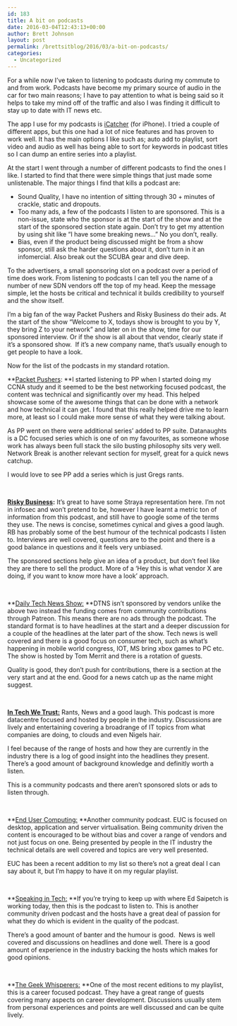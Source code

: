 ```yaml
---
id: 183
title: A bit on podcasts
date: 2016-03-04T12:43:13+00:00
author: Brett Johnson
layout: post
permalink: /brettsitblog/2016/03/a-bit-on-podcasts/
categories:
  - Uncategorized
---
```

For a while now I&#8217;ve taken to listening to podcasts during my commute to and from work. Podcasts have become my primary source of audio in the car for two main reasons; I have to pay attention to what is being said so it helps to take my mind off of the traffic and also I was finding it difficult to stay up to date with IT news etc.

The app I use for my podcasts is <a href="https://itunes.apple.com/au/app/icatcher!-podcast-player/id414419105?mt=8" target="_blank">iCatcher</a> (for iPhone). I tried a couple of different apps, but this one had a lot of nice features and has proven to work well. It has the main options I like such as; auto add to playlist, sort video and audio as well has being able to sort for keywords in podcast titles so I can dump an entire series into a playlist.

At the start I went through a number of different podcasts to find the ones I like. I started to find that there were simple things that just made some unlistenable. The major things I find that kills a podcast are:

  * Sound Quality, I have no intention of sitting through 30 + minutes of crackle, static and dropouts.
  * Too many ads, a few of the podcasts I listen to are sponsored. This is a non-issue, state who the sponsor is at the start of the show and at the start of the sponsored section state again. Don&#8217;t try to get my attention by using shit like &#8220;I have some breaking news&#8230;&#8221; No you don&#8217;t, really.
  * Bias, even if the product being discussed might be from a show sponsor, still ask the harder questions about it, don&#8217;t turn in it an infomercial. Also break out the SCUBA gear and dive deep.

To the advertisers, a small sponsoring slot on a podcast over a period of time does work. From listening to podcasts I can tell you the name of a number of new SDN vendors off the top of my head. Keep the message simple, let the hosts be critical and technical it builds credibility to yourself and the show itself.

I&#8217;m a big fan of the way Packet Pushers and Risky Business do their ads. At the start of the show &#8220;Welcome to X, todays show is brought to you by Y, they bring Z to your network&#8221; and later on in the show, time for our sponsored interview. Or if the show is all about that vendor, clearly state if it&#8217;s a sponsored show.  If it&#8217;s a new company name, that&#8217;s usually enough to get people to have a look.

Now for the list of the podcasts in my standard rotation.

**<a href="https://packetpushers.net/" target="_blank">Packet Pushers</a>: **I started listening to PP when I started doing my CCNA study and it seemed to be the best networking focused podcast, the content was technical and significantly over my head. This helped showcase some of the awesome things that can be done with a network and how technical it can get. I found that this really helped drive me to learn more, at least so I could make more sense of what they were talking about.

As PP went on there were additional series&#8217; added to PP suite. Datanaughts is a DC focused series which is one of on my favourites, as someone whose work has always been full stack the silo busting philosophy sits very well. Network Break is another relevant section for myself, great for a quick news catchup.

I would love to see PP add a series which is just Gregs rants.

&nbsp;

**<a href="http://risky.biz/" target="_blank">Risky Business</a>:** It&#8217;s great to have some Straya representation here. I&#8217;m not in infosec and won&#8217;t pretend to be, however I have learnt a metric ton of information from this podcast, and still have to google some of the terms they use. The news is concise, sometimes cynical and gives a good laugh. RB has probably some of the best humour of the technical podcasts I listen to. Interviews are well covered, questions are to the point and there is a good balance in questions and it feels very unbiased.

The sponsored sections help give an idea of a product, but don&#8217;t feel like they are there to sell the product. More of a &#8216;Hey this is what vendor X are doing, if you want to know more have a look&#8217; approach.

&nbsp;

**<a href="http://www.dailytechnewsshow.com/" target="_blank">Daily Tech News Show:</a> **DTNS isn&#8217;t sponsored by vendors unlike the above two instead the funding comes from community contributions through Patreon. This means there are no ads through the podcast. The standard format is to have headlines at the start and a deeper discussion for a couple of the headlines at the later part of the show. Tech news is well covered and there is a good focus on consumer tech, such as what&#8217;s happening in mobile world congress, IOT, MS bring xbox games to PC etc. The show is hosted by Tom Merrit and there is a rotation of guests.

Quality is good, they don&#8217;t push for contributions, there is a section at the very start and at the end. Good for a news catch up as the name might suggest.

&nbsp;

<a href="http://intechwetrustpodcast.com/" target="_blank"><strong>In Tech We Trust:</strong></a> Rants, News and a good laugh. This podcast is more datacentre focused and hosted by people in the industry. Discussions are lively and entertaining covering a broadrange of IT topics from what companies are doing, to clouds and even Nigels hair.

I feel because of the range of hosts and how they are currently in the industry there is a log of good insight into the headlines they present. There&#8217;s a good amount of background knowledge and definitly worth a listen.

This is a community podcasts and there aren&#8217;t sponsored slots or ads to listen through.

&nbsp;

**<a href="http://eucpodcast.com/" target="_blank">End User Computing:</a> **Another community podcast. EUC is focused on desktop, application and server virtualisation. Being community driven the content is encouraged to be without bias and cover a range of vendors and not just focus on one. Being presented by people in the IT industry the technical details are well covered and topics are very well presented.

EUC has been a recent addition to my list so there&#8217;s not a great deal I can say about it, but I&#8217;m happy to have it on my regular playlist.

&nbsp;

**<a href="http://speakingintech.com/" target="_blank">Speaking in Tech:</a> **If you&#8217;re trying to keep up with where Ed Saipetch is working today, then this is the podcast to listen to. This is another community driven podcast and the hosts have a great deal of passion for what they do which is evident in the quality of the podcast.

There&#8217;s a good amount of banter and the humour is good.  News is well covered and discussions on headlines and done well. There is a good amount of experience in the industry backing the hosts which makes for good opinions.

&nbsp;

**[The Geek Whisperers:](http://geek-whisperers.com/) **One of the most recent editions to my playlist, this is a career focused podcast. They have a great range of guests covering many aspects on career development. Discussions usually stem from personal experiences and points are well discussed and can be quite lively.